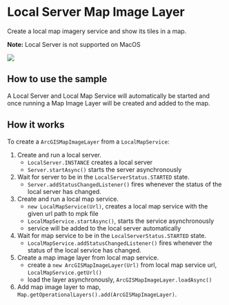 # Local Server Map Image Layer

Create a local map imagery service and show its tiles in a map.

**Note:** Local Server is not supported on MacOS

![](LocalServerMapImageLayer.png)

## How to use the sample

A Local Server and Local Map Service will automatically be started and
once running a Map Image Layer will be created and added to the map.

## How it works

To create a `ArcGISMapImageLayer` from a `LocalMapService`:

1.  Create and run a local server.
      - `LocalServer.INSTANCE` creates a local server
      - `Server.startAsync()` starts the server asynchronously
2.  Wait for server to be in the `LocalServerStatus.STARTED` state.
      - `Server.addStatusChangedListener()` fires whenever the status of
        the local server has changed.
3.  Create and run a local map service.
      - `new LocalMapService(Url)`, creates a local map service with the
        given url path to mpk file
      - `LocalMapService.startAsync()`, starts the service
        asynchronously
      - service will be added to the local server automatically
4.  Wait for map service to be in the `LocalServerStatus.STARTED` state.
      - `LocalMapService.addStatusChangedListener()` fires whenever the
        status of the local service has changed.
5.  Create a map image layer from local map service.
      - create a `new ArcGISMapImageLayer(Url)` from local map service
        url, `LocalMapService.getUrl()`
      - load the layer asynchronously, `ArcGISMapImageLayer.loadAsync()`
6.  Add map image layer to map,
    `Map.getOperationalLayers().add(ArcGISMapImageLayer)`.
